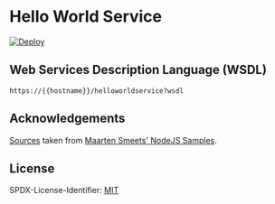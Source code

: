 # Hello World Service

 [![Deploy](https://www.herokucdn.com/deploy/button.svg)](https://heroku.com/deploy)

## Web Services Description Language (WSDL)

```
https://{{hostname}}/helloworldservice?wsdl
```

## Acknowledgements

[Sources](https://github.com/MaartenSmeets/nodejssamples/tree/master/nodexml) taken from [Maarten Smeets' NodeJS Samples](https://github.com/MaartenSmeets/nodejssamples).

## License

SPDX-License-Identifier: [MIT](LICENSE)
